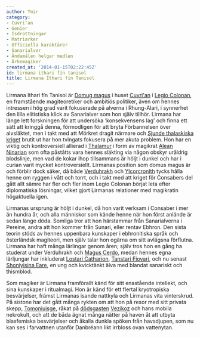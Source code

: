 ```yaml
---
author: Ymir
category:
- Cuvri'an
- Genier
- Isdrottningar
- Matriarker
- Officiella karaktärer
- Sanarialver
- Ändamålen helgar medlen
- Ärkemagiker
created_at: '2014-01-15T02:22:45Z'
id: lirmana ithari fín tanisol
title: Lirmana Ithari fín Tanisol
---
```

Lirmana Ithari fín Tanisol är [Domug magus] i huset [Cuvri'an] i [Legio Colonan], en framstående magiteoretiker och ambitiös politiker, även om hennes intressen i hög grad varit fokuserade på alverna i Rhung-Alari, i synnerhet den lilla elitistiska klick av Sanarialver som hon själv tillhör. Lirmana har länge lett forskningen för att undersöka ’konsekvensens lag’ och finna ett sätt att kringgå denna, förmodligen för att bryta Förbannelsen över alvsläktet, men i takt med att Mörkret dragit närmare och [Sjunde thalaskiska kriget] brutit ut har hon tvingats fokusera på mer akuta problem. Hon har en viktig och kontroversiell allierad i [Thalamur] i form av magikrat [Alean Ninarian] som ofta påståtts vara hennes släkting via någon obskyr uråldrig blodslinje, men vad de kokar ihop tillsammans är höljt i dunkel och har i curian varit mycket kontroversiellt. Lirmanas position som domus magus är och förblir dock säker, då både [Verduhrakh] och [Ylcorcronlth] tycks hålla henne om ryggen i vått och torrt, och i takt med att kriget för Consabers del gått allt sämre har fler och fler inom Legio Colonan börjat leta efter diplomatiska lösningar, vilket gjort Lirmanas relationer med magikratin högaktuella igen.

Lirmanas ursprung är höljt i dunkel, då hon varit verksam i Consaber i mer än hundra år, och alla människor som kände henne när hon först anlände är sedan länge döda. Somliga tror att hon härstammar från Sanarialverna i Pereine, andra att hon kommer från Sunari, eller rentav Ebhron. Den sista teorin stöds av hennes uppenbara kunskaper i ebhronitiska språk och österländsk magiteori, men själv talar hon ogärna om sitt avlägsna förflutna. Lirmana har haft många lärlingar genom åren; själv tros hon en gång ha studerat under Verduhrakh och [Magus Cerdo], medan hennes egna lärljungar har inkluderat [Lostari Catharion], [Tanstari Fiovari], och nu senast [Shoniyisina Eare], en ung och kvicktänkt älva med blandat sanariskt och thismblod.

Som magiker är Lirmana framförallt känd för sitt enastående intellekt, och sina kunskaper i ritualmagi. Hon är känd för ett flertal kryotropiska besvärjelser, främst Lirmanas isande nattkyla och Lirmanas vita vinterskrud. På sistone har det gått många rykten om att hon på resor med sitt privata skepp, [Tomoniuisge], råkat på [dödsgasten] [Vezikoz] och hans mobila nekrokult, och att de båda ägnat många nätter på haven åt att utbyta blasfemiska besvärjelser och åkalla dunkla spöken från havsdjupen, som nu kan ses i farvattnen utanför Danbréann likt irrbloss ovan vattenytan.

  [Domug magus]: Domug_magus
  [Cuvri'an]: Cuvrian
  [Legio Colonan]: Legio_Colonan
  [Sjunde thalaskiska kriget]: Sjunde_thalaskiska_kriget
  [Thalamur]: Thalamur
  [Alean Ninarian]: Alean_Ninarian
  [Verduhrakh]: Verduhrakh
  [Ylcorcronlth]: Ylcorcronlth
  [Magus Cerdo]: Magus_Cerdo
  [Lostari Catharion]: Lostari_Cederin_fin_Catharion
  [Tanstari Fiovari]: Tanstari_Fiovari
  [Shoniyisina Eare]: Shoniyisina_Eare
  [Tomoniuisge]: Tomoniuisge
  [dödsgasten]: Dödsgastar
  [Vezikoz]: Vezikoz